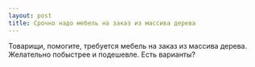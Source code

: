 ```yaml
---
layout: post 
title: Срочно надо мебель на заказ из массива дерева 
--- 
```

Товарищи, помогите, требуется мебель на заказ из массива дерева. Желательно побыстрее и подешевле. Есть варианты?